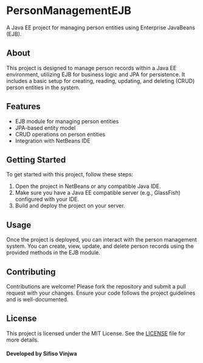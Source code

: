<h1>PersonManagementEJB</h1>

<p>A Java EE project for managing person entities using Enterprise JavaBeans (EJB).</p>



<h2 id="about">About</h2>
<p>This project is designed to manage person records within a Java EE environment, utilizing EJB for business logic and JPA for persistence. It includes a basic setup for creating, reading, updating, and deleting (CRUD) person entities in the system.</p>

<h2 id="features">Features</h2>
<ul>
  <li>EJB module for managing person entities</li>
  <li>JPA-based entity model</li>
  <li>CRUD operations on person entities</li>
  <li>Integration with NetBeans IDE</li>
</ul>

<h2 id="getting-started">Getting Started</h2>
<p>To get started with this project, follow these steps:</p>
<ol>
  <li>Open the project in NetBeans or any compatible Java IDE.</li>
  <li>Make sure you have a Java EE compatible server (e.g., GlassFish) configured with your IDE.</li>
  <li>Build and deploy the project on your server.</li>
</ol>

<h2 id="usage">Usage</h2>
<p>Once the project is deployed, you can interact with the person management system. You can create, view, update, and delete person records using the provided methods in the EJB module.</p>

<h2 id="contributing">Contributing</h2>
<p>Contributions are welcome! Please fork the repository and submit a pull request with your changes. Ensure your code follows the project guidelines and is well-documented.</p>

<h2 id="license">License</h2>
<p>This project is licensed under the MIT License. See the <a href="LICENSE">LICENSE</a> file for more details.</p>
<h4>Developed by Sifiso Vinjwa</h4>